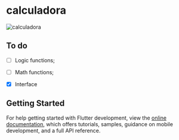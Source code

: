 # calculadora
![calculadora](https://github.com/Jerry-523/calculadora/assets/92488227/154684c5-c3ba-4c7f-8198-539344b89b80)

## To do

- [ ] Logic functions;

- [ ] Math functions;

- [x] Interface




## Getting Started

For help getting started with Flutter development, view the
[online documentation](https://docs.flutter.dev/), which offers tutorials,
samples, guidance on mobile development, and a full API reference.
